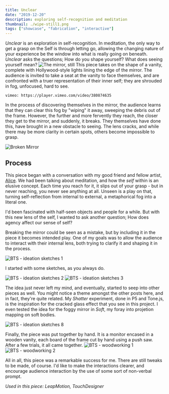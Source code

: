 ```yaml
---
title: Unclear
date: "2019-12-20"
description: exploring self-recognition and meditation
thumbnail: ./wipe-still1.png
tags: ["showcase", "fabrication", "interactive"]
---
```


_Unclear_ is an exploration in self-recognition. In meditation, the only way to get a grasp on the Self is through letting go, allowing the changing nature of your experience be the window into what is really going on beneath. _Unclear_ asks the questions; How do you shape yourself? What does seeing yourself mean?
![The mirror, still](./mirror-still.jpg)
This piece takes on the shape of a vanity, complete with Hollywood-style lights lining the edge of the mirror.
The audience is invited to take a seat at the vanity to face themselves, and are confronted with a truer representation of their inner self; they are shrouded in fog, unfocused, hard to see.

`vimeo: https://player.vimeo.com/video/380874635`

In the process of discovering themselves in the mirror, the audience learns that they can clear this fog by "wiping" it away, sweeping the debris out of the frame. However, the further and more fervently they reach, the closer they get to the mirror, and suddenly, it breaks. They themselves have done this, have brought in a new obstacle to seeing. The lens cracks, and while there may be more clarity in certain spots, others become impossible to grasp.

![Broken Mirror](./still-broken.png)

## Process

This piece began with a conversation with my good friend and fellow artist, [Alice](https://aliceyuanzhang.com/). We had been talking about meditation, and how the _self_ within is an elusive concept. Each time you reach for it, it slips out of your grasp - but in never reaching, you never see anything at all. Unseen is a play on that, turning self-reflection from internal to external, a metaphorical fog into a literal one.

I'd been fascinated with half-seen objects and people for a while. But with this new lens of the self, I wanted to ask another question; How does agency affect our sense of self?

Breaking the mirror could be seen as a mistake, but by including it in the piece it becomes intended play. One of my goals was to allow the audience to interact with their internal lens, both trying to clarify it and shaping it in the process.

![BTS - ideation sketches 1](./sketch1.jpg)

I started with some sketches, as you always do.

![BTS - ideation sketches 2](./paper-mirror-sketch2.png)
![BTS - ideation sketches 3](./paper-mirror-sketch3.png)

The idea just never left my mind, and eventually, started to seep into other pieces as well. You might notice a theme amongst the other posts here, and in fact, they're quite related. My _Shatter_ experiment, done in P5 and Tone.js, is the inspiration for the cracked glass effect that you see in this project. I even tested the idea for the foggy mirror in _Soft_, my foray into projetion mapping on soft bodies.

<!-- TODO tests with shatter -->
<!-- ![BTS - ideation sketches 4](./Paper.Mirror.4.PNG) -->
<!-- ![BTS - ideation sketches 5](./Paper.Mirror.5.PNG) -->
<!-- ![BTS - ideation sketches 6](./Paper.Mirror.6.PNG) -->
<!-- ![BTS - ideation sketches 7](./Paper.Mirror.7.PNG) -->

![BTS - ideation sketches 8](./paper-mirror-sketch8.png)

Finally, the piece was put together by hand. It is a monitor encased in a wooden vanity, each board of the frame cut by hand using a push saw. After a few trials, it all came together.
![BTS - woodworking 1](./woodworking1.jpg)
![BTS - woodworking 2](./woodworking2.jpg)

All in all, this piece was a remarkable success for me. There are still tweaks to be made, of course. I'd like to make the interactions clearer, and encourage audience interaction by the use of some sort of non-verbal prompt.

<!-- TODO carpentering the whole thing -->

_Used in this piece: LeapMotion, TouchDesigner_

